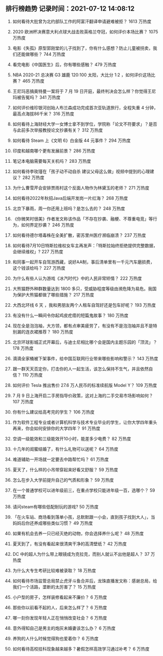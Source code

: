 
## 排行榜趋势 记录时间：2021-07-12 14:08:12
  
  1. 如何看待大批曾为北约部队工作的阿富汗翻译申请避难被拒？ 1613 万热度
    
  2. 2020 欧洲杯决赛意大利点球大战击败英格兰夺冠，如何评价本场比赛？ 1075 万热度
    
  3. 电影《失孤》原型郭刚堂的儿子找到了，你有什么感想？防止儿童被拐卖，我们还能做哪些？ 744 万热度
    
  4. 看完电影《中国医生》后，你有哪些感触？ 479 万热度
    
  5. NBA 2020-21 总决赛 G3 雄鹿 120:100 太阳，大比分 1:2 ，如何评价这场比赛？ 465 万热度
    
  6. 王尼玛恶搞奥特曼一案将于 7 月 19 日开庭，最终判决会怎么样？你觉得王尼玛被告冤吗？ 341 万热度
    
  7. 如何评价维珍银河创始人布兰森成功完成首次亚轨道旅行，全程失重 4 分钟，最高点海拔86千米？ 316 万热度
    
  8. 如何看待上海财经大学一女博士拿不到学位，学院称「论文不符要求」？是否与此前多次举报教授论文抄袭有关？ 312 万热度
    
  9. 如何看待 Steam 上《文明 6》白金版 44 元事件？ 294 万热度
    
  10. 印度和越南哪个更有发展前景？ 286 万热度
    
  11. 笔记本电脑需要每天关机吗？ 283 万热度
    
  12. 如何看待李玫瑾在「孩子动不动自杀 建议父母这么做」视频中提到的心理建议？ 282 万热度
    
  13. 为什么曹雪芹会安排贾雨村这个反面人物作为林黛玉的老师？ 271 万热度
    
  14. 如何看待2022年秋招Java后端开发岗一片红海？ 268 万热度
    
  15. 北京下暴雨，周一你还用上班吗？是怎么去的？ 248 万热度
    
  16. 《你微笑时很美》作者发文称该作品「不存在抄袭、融梗、不尊重电竞」等行为，如何界定抄袭？ 246 万热度
    
  17. 如何看待德尔塔毒株在全美扩散，密苏里州医疗濒临崩溃？ 237 万热度
    
  18. 如何看待7月10日特斯拉维权女车主再发声：「特斯拉始终拒绝提供完整数据，会继续维权」? 227 万热度
    
  19. 和同事一起开车自驾游西藏，说好AA制，事后清单里有一千元汽车磨损费，这个钱该给吗？ 227 万热度
    
  20. 为什么有些人认为游戏《冰汽时代》中的人民非常矫情？ 222 万热度
    
  21. 大熊猫野外种群数量达到 1800 多只，受威胁程度等级由濒危降为易危。我国为保护大熊猫都做了哪些措施？ 217 万热度
    
  22. 大西北环线 6 天 ，我和男朋友两个人租车自驾好还是包车好呢？ 193 万热度
    
  23. 有没有什么一瞬间令你起鸡皮疙瘩的短篇鬼故事？ 180 万热度
    
  24. 现在全是泡泡袖，大方领，都有点审美疲劳了，有没有不是泡泡袖并且不是特别漏的连衣裙推荐？ 180 万热度
    
  25. 北京环球影城正式开幕后，与迪士尼相比哪个会是国内主题乐园的「顶流」？ 178 万热度
    
  26. 滴滴全家桶被下架事件，给中国互联网行业带来哪些影响和警示？ 143 万热度
    
  27. 跟一群天天否定你，打击你的人一起生活，该怎么保持不生气，并且依然自信？ 110 万热度
    
  28. 如何评价 Tesla 推出售价 27.6 万人民币的标准续航版 Model Y？ 109 万热度
    
  29. 7 月 9 日上海开启二手房指导价政策，这对上海的二手交易市场影响如何？ 107 万热度
    
  30. 你有什么建议给高考完的学生？ 106 万热度
    
  31. 作为软件工程专业或者计算机科学与技术专业毕业的学生，让你大学四年重头再来，你会如何安排你的大学四年？ 91 万热度
    
  32. 空调一级能效和三级能效开10小时，能差多少电费？ 82 万热度
    
  33. 十几年的闺蜜结婚了，有什么礼物可以送呢？ 64 万热度
    
  34. 难道辅助一开场就一定要去中路帮忙吗？ 61 万热度
    
  35. 夏天了，什么样的小吊带穿起来好看又舒服？ 59 万热度
    
  36. 怎么在步入大学前提升自己的气质和形象？ 59 万热度
    
  37. 在一个普通学校可以进年级前三，在重点学校只能进年级一百，选哪个？ 59 万热度
    
  38. 请问steam有哪些低配耐玩的游戏? 50 万热度
    
  39. 「在火车站、商场看到落单小孩，总默默跟一小会，直到孩子找到大人」，当妈妈后你还养成哪些类似习惯？ 49 万热度
    
  40. 如果有机会去养一只已经灭绝的动物，你会选择养什么呢？ 48 万热度
    
  41. 夏天到了，有没有看起来很清爽干净的高清壁纸？ 42 万热度
    
  42. DC 中的超人为什么带上眼镜成为克拉克，而别人就认不出他是超人？ 37 万热度
    
  43. 为什么大专生考研比较难被录取？ 18 万热度
    
  44. 如何看待市场监管总局禁止虎牙斗鱼合并后，龙珠直播发文称：感谢总局，给我们一个活路，垄断的太厉害了？ 15 万热度
    
  45. 小户型的房子，怎样装修看起来不廉价？ 6 万热度
    
  46. 那些你以前看不起的人，后来怎么样了？ 6 万热度
    
  47. 哪一刻你发现年轻人正在悄悄改变社会？ 6 万热度
    
  48. 意外得知自己是男主的炮灰未婚妻该怎么办？ 6 万热度
    
  49. 养狗的人什么时候觉得狗也爱着你？ 6 万热度
    
  50. 如何看待高校挂科现象越来越多？暑假怎样高效学习通过补考？ 6 万热度
    
